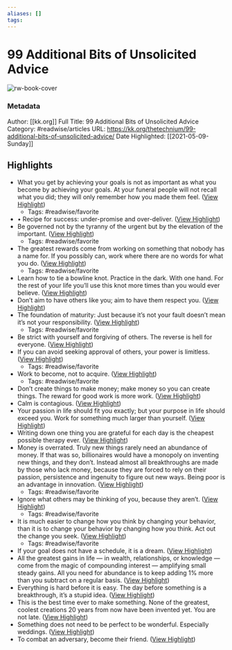 ```yaml
---
aliases: []
tags:
---
```

# 99 Additional Bits of Unsolicited Advice

![rw-book-cover](https://readwise-assets.s3.amazonaws.com/static/images/article1.be68295a7e40.png)
### Metadata
Author: [[kk.org]]
Full Title: 99 Additional Bits of Unsolicited Advice
Category: #readwise/articles
URL: https://kk.org/thetechnium/99-additional-bits-of-unsolicited-advice/
Date Highlighted: [[2021-05-09-Sunday]]

## Highlights
- What you get by achieving your goals is not as important as what you become by achieving your goals. At your funeral people will not recall what you did; they will only remember how you made them feel. ([View Highlight](https://instapaper.com/read/1410032976/16326512))
    - Tags: #readwise/favorite 
- • Recipe for success: under-promise and over-deliver. ([View Highlight](https://instapaper.com/read/1410032976/16326513))
- Be governed not by the tyranny of the urgent but by the elevation of the important. ([View Highlight](https://instapaper.com/read/1410032976/16326530))
    - Tags: #readwise/favorite 
- The greatest rewards come from working on something that nobody has a name for. If you possibly can, work where there are no words for what you do. ([View Highlight](https://instapaper.com/read/1410032976/16326537))
    - Tags: #readwise/favorite 
- Learn how to tie a bowline knot. Practice in the dark. With one hand. For the rest of your life you’ll use this knot more times than you would ever believe. ([View Highlight](https://instapaper.com/read/1410032976/16326541))
- Don’t aim to have others like you; aim to have them respect you. ([View Highlight](https://instapaper.com/read/1410032976/16326550))
- The foundation of maturity: Just because it’s not your fault doesn’t mean it’s not your responsibility. ([View Highlight](https://instapaper.com/read/1410032976/16326554))
    - Tags: #readwise/favorite 
- Be strict with yourself and forgiving of others. The reverse is hell for everyone. ([View Highlight](https://instapaper.com/read/1410032976/16326568))
- If you can avoid seeking approval of others, your power is limitless. ([View Highlight](https://instapaper.com/read/1410032976/16326572))
    - Tags: #readwise/favorite 
- Work to become, not to acquire. ([View Highlight](https://instapaper.com/read/1410032976/16326581))
    - Tags: #readwise/favorite 
- Don’t create things to make money; make money so you can create things. The reward for good work is more work. ([View Highlight](https://instapaper.com/read/1410032976/16326592))
- Calm is contagious. ([View Highlight](https://instapaper.com/read/1410032976/16326602))
- Your passion in life should fit you exactly; but your purpose in life should exceed you. Work for something much larger than yourself. ([View Highlight](https://instapaper.com/read/1410032976/16326612))
- Writing down one thing you are grateful for each day is the cheapest possible therapy ever. ([View Highlight](https://instapaper.com/read/1410032976/16326620))
- Money is overrated. Truly new things rarely need an abundance of money. If that was so, billionaires would have a monopoly on inventing new things, and they don’t. Instead almost all breakthroughs are made by those who lack money, because they are forced to rely on their passion, persistence and ingenuity to figure out new ways. Being poor is an advantage in innovation. ([View Highlight](https://instapaper.com/read/1410032976/16326629))
    - Tags: #readwise/favorite 
- Ignore what others may be thinking of you, because they aren’t. ([View Highlight](https://instapaper.com/read/1410032976/16326632))
    - Tags: #readwise/favorite 
- It is much easier to change how you think by changing your behavior, than it is to change your behavior by changing how you think. Act out the change you seek. ([View Highlight](https://instapaper.com/read/1410032976/16326647))
    - Tags: #readwise/favorite 
- If your goal does not have a schedule, it is a dream. ([View Highlight](https://instapaper.com/read/1410032976/16326657))
- All the greatest gains in life — in wealth, relationships, or knowledge —come from the magic of compounding interest — amplifying small steady gains. All you need for abundance is to keep adding 1% more than you subtract on a regular basis. ([View Highlight](https://instapaper.com/read/1410032976/16326660))
- Everything is hard before it is easy. The day before something is a breakthrough, it’s a stupid idea. ([View Highlight](https://instapaper.com/read/1410032976/16326671))
- This is the best time ever to make something. None of the greatest, coolest creations 20 years from now have been invented yet. You are not late. ([View Highlight](https://instapaper.com/read/1410032976/16326680))
- Something does not need to be perfect to be wonderful. Especially weddings. ([View Highlight](https://instapaper.com/read/1410032976/16326690))
- To combat an adversary, become their friend. ([View Highlight](https://instapaper.com/read/1410032976/16326698))

